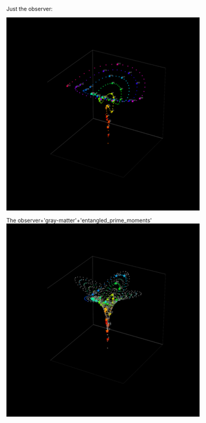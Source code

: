 


Just the observer:


![](https://github.com/fbunc/4D_flower/blob/master/just_one_observer/just_the_observer_path_4D_flower223.png?raw=true)


The observer+'gray-matter'+'entangled_prime_moments'
![](https://github.com/fbunc/4D_flower/blob/master/primes_observer_and_gray_matter/primes_path_4D_flower_measurement148.png?raw=true)

